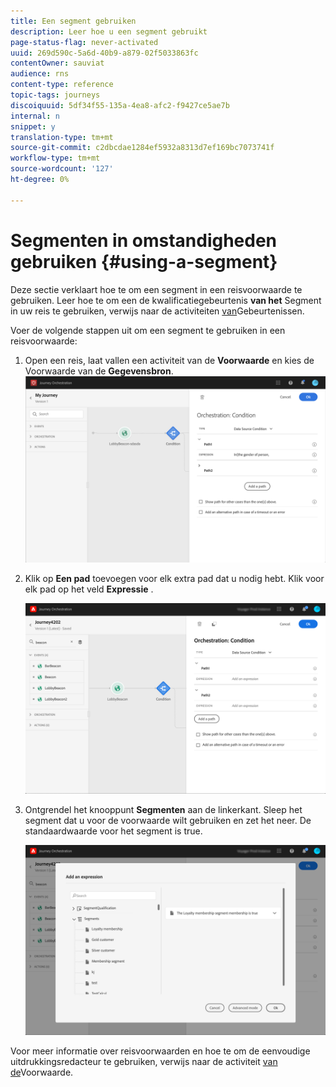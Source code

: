 ```yaml
---
title: Een segment gebruiken
description: Leer hoe u een segment gebruikt
page-status-flag: never-activated
uuid: 269d590c-5a6d-40b9-a879-02f5033863fc
contentOwner: sauviat
audience: rns
content-type: reference
topic-tags: journeys
discoiquuid: 5df34f55-135a-4ea8-afc2-f9427ce5ae7b
internal: n
snippet: y
translation-type: tm+mt
source-git-commit: c2dbcdae1284ef5932a8313d7ef169bc7073741f
workflow-type: tm+mt
source-wordcount: '127'
ht-degree: 0%

---
```



# Segmenten in omstandigheden gebruiken {#using-a-segment}

Deze sectie verklaart hoe te om een segment in een reisvoorwaarde te gebruiken. Leer hoe te om een de kwalificatiegebeurtenis **van het** Segment in uw reis te gebruiken, verwijs naar de activiteiten [van](../building-journeys/event-activities.md#segment-qualification)Gebeurtenissen.

Voer de volgende stappen uit om een segment te gebruiken in een reisvoorwaarde:

1. Open een reis, laat vallen een activiteit van de **Voorwaarde** en kies de Voorwaarde van de **Gegevensbron**.
   ![](../assets/journey47.png)

1. Klik op **Een pad** toevoegen voor elk extra pad dat u nodig hebt. Klik voor elk pad op het veld **Expressie** .

   ![](../assets/segment3.png)

1. Ontgrendel het knooppunt **Segmenten** aan de linkerkant. Sleep het segment dat u voor de voorwaarde wilt gebruiken en zet het neer. De standaardwaarde voor het segment is true.

   ![](../assets/segment4.png)

Voor meer informatie over reisvoorwaarden en hoe te om de eenvoudige uitdrukkingsredacteur te gebruiken, verwijs naar de activiteit [van de](../building-journeys/condition-activity.md#about_condition)Voorwaarde.
